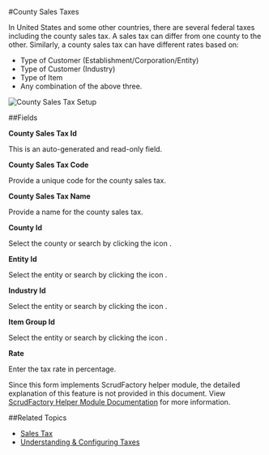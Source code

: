 #County Sales Taxes

In United States and some other countries, there are several federal taxes including the county sales tax. A
sales tax can differ from one county to the other. Similarly, a county sales tax can have different rates based
on:

* Type of Customer (Establishment/Corporation/Entity)
* Type of Customer (Industry)
* Type of Item
* Any combination of the above three.



![County Sales Tax Setup](images/county-sales-taxes.png)

##Fields

**County Sales Tax Id**

This is an auto-generated and read-only field.

**County Sales Tax Code**

Provide a unique code for the county sales tax.

**County Sales Tax Name**

Provide a name for the county sales tax.


**County Id**

Select the county or search by clicking the icon <i class="item-selector"></i>.

**Entity Id**

Select the entity or search by clicking the icon <i class="item-selector"></i>.

**Industry Id**

Select the entity or search by clicking the icon <i class="item-selector"></i>.

**Item Group Id**

Select the entity or search by clicking the icon <i class="item-selector"></i>.

**Rate**

Enter the tax rate in percentage.



<div class="ui info message">
    Since this form implements ScrudFactory helper module, the detailed explanation of this feature is not provided
    in this document. View <a href="../../core-concepts/scrud-factory.md">ScrudFactory Helper Module Documentation</a>
    for more information.
</div>

##Related Topics

* [Sales Tax](sales-tax.md)
* [Understanding & Configuring Taxes](../understanding-and-configuring-taxes.md)